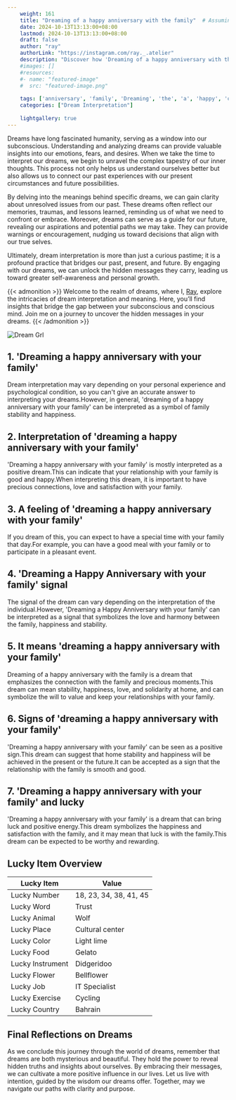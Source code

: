 ```yaml
---
    weight: 161
    title: "Dreaming of a happy anniversary with the family"  # Assuming 'title' column exists
    date: 2024-10-13T13:13:00+08:00
    lastmod: 2024-10-13T13:13:00+08:00
    draft: false
    author: "ray"
    authorLink: "https://instagram.com/ray._.atelier"
    description: "Discover how 'Dreaming of a happy anniversary with the family' can interpret your future and uncover its significant meanings in your life."
    #images: []
    #resources:
    #- name: "featured-image"
    #  src: "featured-image.png"
    
    tags: ['anniversary', 'family', 'Dreaming', 'the', 'a', 'happy', 'of', 'with']
    categories: ["Dream Interpretation"]
    
    lightgallery: true
---
```

    
Dreams have long fascinated humanity, serving as a window into our subconscious. Understanding and analyzing dreams can provide valuable insights into our emotions, fears, and desires. When we take the time to interpret our dreams, we begin to unravel the complex tapestry of our inner thoughts. This process not only helps us understand ourselves better but also allows us to connect our past experiences with our present circumstances and future possibilities.

By delving into the meanings behind specific dreams, we can gain clarity about unresolved issues from our past. These dreams often reflect our memories, traumas, and lessons learned, reminding us of what we need to confront or embrace. Moreover, dreams can serve as a guide for our future, revealing our aspirations and potential paths we may take. They can provide warnings or encouragement, nudging us toward decisions that align with our true selves.

Ultimately, dream interpretation is more than just a curious pastime; it is a profound practice that bridges our past, present, and future. By engaging with our dreams, we can unlock the hidden messages they carry, leading us toward greater self-awareness and personal growth.

{{< admonition >}}
Welcome to the realm of dreams, where I, [Ray](https://instagram.com/ray._.atelier), explore the intricacies of dream interpretation and meaning. Here, you’ll find insights that bridge the gap between your subconscious and conscious mind. Join me on a journey to uncover the hidden messages in your dreams.
{{< /admonition >}}

![Dream Grl](https://cdn.pixabay.com/photo/2017/11/02/03/35/gothic-2910057_1280.jpg "Dream Grl")

## 1. 'Dreaming a happy anniversary with your family'
Dream interpretation may vary depending on your personal experience and psychological condition, so you can't give an accurate answer to interpreting your dreams.However, in general, 'dreaming of a happy anniversary with your family' can be interpreted as a symbol of family stability and happiness.

## 2. Interpretation of 'dreaming a happy anniversary with your family'
'Dreaming a happy anniversary with your family' is mostly interpreted as a positive dream.This can indicate that your relationship with your family is good and happy.When interpreting this dream, it is important to have precious connections, love and satisfaction with your family.

## 3. A feeling of 'dreaming a happy anniversary with your family'
If you dream of this, you can expect to have a special time with your family that day.For example, you can have a good meal with your family or to participate in a pleasant event.

## 4. 'Dreaming a Happy Anniversary with your family' signal
The signal of the dream can vary depending on the interpretation of the individual.However, 'Dreaming a Happy Anniversary with your family' can be interpreted as a signal that symbolizes the love and harmony between the family, happiness and stability.

## 5. It means 'dreaming a happy anniversary with your family'
Dreaming of a happy anniversary with the family is a dream that emphasizes the connection with the family and precious moments.This dream can mean stability, happiness, love, and solidarity at home, and can symbolize the will to value and keep your relationships with your family.

## 6. Signs of 'dreaming a happy anniversary with your family'
'Dreaming a happy anniversary with your family' can be seen as a positive sign.This dream can suggest that home stability and happiness will be achieved in the present or the future.It can be accepted as a sign that the relationship with the family is smooth and good.

## 7. 'Dreaming a happy anniversary with your family' and lucky
'Dreaming a happy anniversary with your family' is a dream that can bring luck and positive energy.This dream symbolizes the happiness and satisfaction with the family, and it may mean that luck is with the family.This dream can be expected to be worthy and rewarding.

## Lucky Item Overview
| Lucky Item          | Value              |
|---------------|--------------------|
| Lucky Number        | 18, 23, 34, 38, 41, 45  |
| Lucky Word          | Trust |
| Lucky Animal        | Wolf |
| Lucky Place         | Cultural center     |
| Lucky Color         | Light lime     |
| Lucky Food          | Gelato      |
| Lucky Instrument    | Didgeridoo |
| Lucky Flower        | Bellflower    |
| Lucky Job           | IT Specialist       |
| Lucky Exercise      | Cycling  |
| Lucky Country       | Bahrain    |


##  Final Reflections on Dreams

As we conclude this journey through the world of dreams, remember that dreams are both mysterious and beautiful. They hold the power to reveal hidden truths and insights about ourselves. By embracing their messages, we can cultivate a more positive influence in our lives. Let us live with intention, guided by the wisdom our dreams offer. Together, may we navigate our paths with clarity and purpose.

